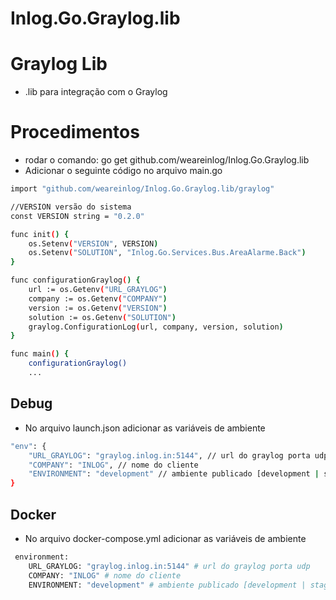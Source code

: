# Inlog.Go.Graylog.lib

# Graylog Lib
- .lib para integração com o Graylog

# Procedimentos
- rodar o comando: go get github.com/weareinlog/Inlog.Go.Graylog.lib
- Adicionar o seguinte código no arquivo main.go

```bash
import "github.com/weareinlog/Inlog.Go.Graylog.lib/graylog"

//VERSION versão do sistema
const VERSION string = "0.2.0"

func init() {
	os.Setenv("VERSION", VERSION)
	os.Setenv("SOLUTION", "Inlog.Go.Services.Bus.AreaAlarme.Back")
}

func configurationGraylog() {
	url := os.Getenv("URL_GRAYLOG")
	company := os.Getenv("COMPANY")
	version := os.Getenv("VERSION")
	solution := os.Getenv("SOLUTION")
	graylog.ConfigurationLog(url, company, version, solution)
}

func main() {
    configurationGraylog()
    ...
```
## Debug
- No arquivo launch.json adicionar as variáveis de ambiente

```bash
"env": {
    "URL_GRAYLOG": "graylog.inlog.in:5144", // url do graylog porta udp
    "COMPANY": "INLOG", // nome do cliente
    "ENVIRONMENT": "development" // ambiente publicado [development | staging | production]
}
```
## Docker
- No arquivo docker-compose.yml adicionar as variáveis de ambiente

```bash
 environment:
    URL_GRAYLOG: "graylog.inlog.in:5144" # url do graylog porta udp
    COMPANY: "INLOG" # nome do cliente
    ENVIRONMENT: "development" # ambiente publicado [development | staging | production]
```